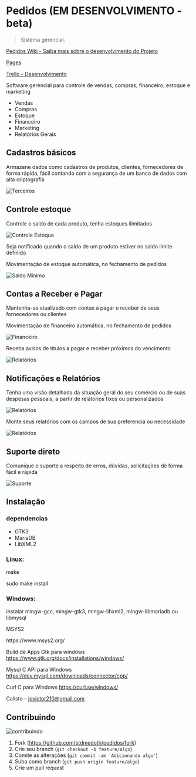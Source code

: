 # Pedidos (EM DESENVOLVIMENTO - beta)
> Sistema gerencial.

[Pedidos Wiki - Saiba mais sobre o desenvolvimento do Projeto](https://github.com/stdmedoth/pedidos/wiki)

[Pages](https://stdmedoth.github.io/pedidos/)

[Trello - Desenvolvimento](https://trello.com/b/kX1scIYM/pedidos-software-v1)


<p>Software gerencial para controle de vendas, compras, financeiro, estoque e marketing</p>
<ul>
<li>Vendas</li>
<li>Compras</li>
<li>Estoque</li>
<li>Financeiro</li>
<li>Marketing</li>
<li>Relatórios Gerais</li>
</ul>

## Cadastros básicos
<p>Armazene dados como cadastros de produtos, clientes, fornecedores de forma rápida, fácil contando com a segurança de um banco de dados com alta criptografia</p>

![Terceiros](data/screenshots/terceiros_screen.png)

## Controle estoque
<p>Controle o saldo de cada produto, tenha estoques ilimitados</p>

![Controle Estoque](data/screenshots/controle_saldo.png)

<p>Seja notificado quando o saldo de um produto estiver no saldo limite definido</p>
<p>Movimentação de estoque automática, no fechamento de pedidos</p>

![Saldo Mínimo](data/screenshots/aviso_saldo_minimo.png)


## Contas a Receber e Pagar
<p>Mantenha-se atualizado com contas à pagar e receber de seus fornecedores ou clientes</p>
<p>Movimentação de financeiro automática, no fechamento de pedidos</p>

![Financeiro](data/screenshots/titulo_a_receber.png)

<p>Receba avisos de títulos a pagar e receber próximos do vencimento</p>

![Relatórios](data/screenshots/notificacao_titulo_pagar.png)

## Notificações e Relatórios
<p>Tenha uma visão detalhada da situação geral do seu comércio ou de suas despesas pessoais, a partir de relátorios fixos ou personalizados</p>

![Relatórios](data/screenshots/relatorios.png)

<p>Monte seus relatórios com os campos de sua preferencia ou necessidade</p>

![Relatórios](data/screenshots/relat_estoque.png)

## Suporte direto
<p>Comunique o suporte a respeito de erros, dúvidas, solicitações de forma fácil e rápida</p>

![Suporte](data/screenshots/suporte_screen.png)

## Instalação

### dependencias
<ul>
<li>GTK3</li>
<li>MariaDB</li>
<li>LibXML2</li>
</ul>

<h3>Linux:</h3>
<p>make</p>
<p>sudo make install</p>


<h3>Windows:</h3>
<p>instalar mingw-gcc, mingw-gtk3, mingw-libxml2, mingw-libmariadb ou libmysql</p>

<p>MSYS2</p>
https://www.msys2.org/

Build de Apps Gtk para windows
https://www.gtk.org/docs/installations/windows/

Mysql C API para Windows
https://dev.mysql.com/downloads/connector/cpp/

Curl C para Windows
https://curl.se/windows/


Calisto – jovictor210@gmail.com

## Contribuindo

![contribuindo](data/screenshots/versao_view.png)

1. Fork (<https://github.com/stdmedoth/pedidos/fork>)
2. Crie seu branch (`git checkout -b feature/algo`)
3. Comite as alterações (`git commit -am 'Adicionando algo'`)
4. Suba como branch (`git push origin feature/algo`)
5. Crie um pull request
